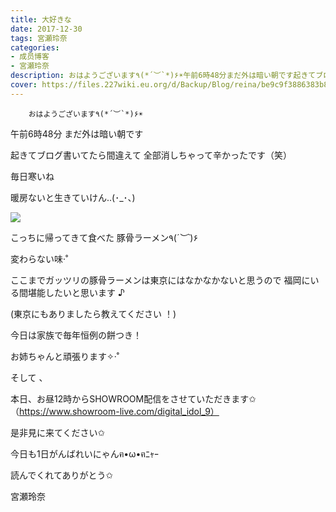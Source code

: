 ```yaml
---
title: 大好きな
date: 2017-12-30
tags: 宮瀬玲奈
categories: 
- 成员博客
- 宮瀬玲奈
description: おはようございます٩(*´︶`*)۶☀️午前6時48分まだ外は暗い朝です起きてブログ書いてたら間違えて全部消しちゃって辛かったです（笑）毎日寒いね暖房ないと生きていけん.....
cover: https://files.227wiki.eu.org/d/Backup/Blog/reina/be9c9f3886383b895f9d7863e9f4f.jpg 
---
```


        おはようございます٩(*´︶`*)۶☀️





午前6時48分
まだ外は暗い朝です



起きてブログ書いてたら間違えて
全部消しちゃって辛かったです（笑）





毎日寒いね

暖房ないと生きていけん..(･_･、)










![](https://files.227wiki.eu.org/d/Backup/Blog/reina/be9c9f3886383b895f9d7863e9f4f.jpg)




こっちに帰ってきて食べた
豚骨ラーメン٩(*´︶`*)۶


変わらない味‧˚



ここまでガッツリの豚骨ラーメンは東京にはなかなかないと思うので
福岡にいる間堪能したいと思います ♪

(東京にもありましたら教えてください ！)









今日は家族で毎年恒例の餅つき！

お姉ちゃんと頑張ります✧‧˚









そして 、

本日、お昼12時からSHOWROOM配信をさせていただきます✩
（https://www.showroom-live.com/digital_idol_9）


是非見に来てください✩








今日も1日がんばれいにゃんฅ•ω•ฅﾆｬｰ


読んでくれてありがとう✩





宮瀬玲奈


